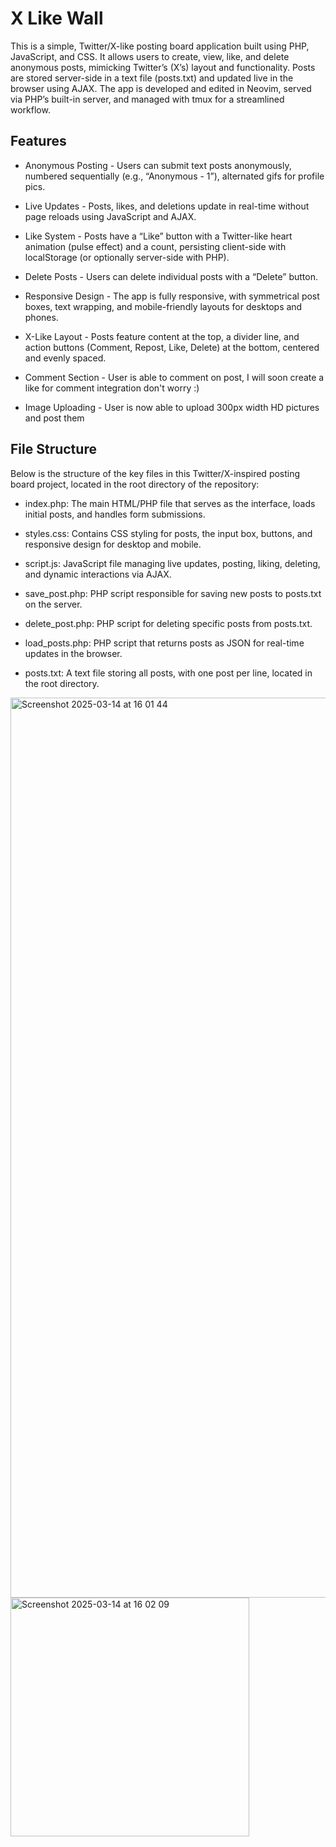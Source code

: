 # X Like Wall

This is a simple, Twitter/X-like posting board application built using PHP, JavaScript, and CSS. It allows users to create, view, like, and delete anonymous posts, mimicking Twitter’s (X’s) layout and functionality. Posts are stored server-side in a text file (posts.txt) and updated live in the browser using AJAX. The app is developed and edited in Neovim, served via PHP’s built-in server, and managed with tmux for a streamlined workflow.

## Features

* Anonymous Posting - Users can submit text posts anonymously, numbered sequentially (e.g., “Anonymous - 1”), alternated gifs for profile pics. 

* Live Updates - Posts, likes, and deletions update in real-time without page reloads using JavaScript and AJAX.

* Like System - Posts have a “Like” button with a Twitter-like heart animation (pulse effect) and a count, persisting client-side with localStorage (or optionally server-side with PHP).

* Delete Posts - Users can delete individual posts with a “Delete” button.

* Responsive Design - The app is fully responsive, with symmetrical post boxes, text wrapping, and mobile-friendly layouts for desktops and phones.

* X-Like Layout - Posts feature content at the top, a divider line, and action buttons (Comment, Repost, Like, Delete) at the bottom, centered and evenly spaced.

* Comment Section - User is able to comment on post, I will soon create a like for comment integration don't worry :)

* Image Uploading - User is now able to upload 300px width HD pictures and post them
     
## File Structure

Below is the structure of the key files in this Twitter/X-inspired posting board project, located in the root directory of the repository:

* index.php: The main HTML/PHP file that serves as the interface, loads initial posts, and handles form submissions.

* styles.css: Contains CSS styling for posts, the input box, buttons, and responsive design for desktop and mobile.

* script.js: JavaScript file managing live updates, posting, liking, deleting, and dynamic interactions via AJAX.

* save_post.php: PHP script responsible for saving new posts to posts.txt on the server.

* delete_post.php: PHP script for deleting specific posts from posts.txt.

* load_posts.php: PHP script that returns posts as JSON for real-time updates in the browser.

* posts.txt: A text file storing all posts, with one post per line, located in the root directory.


<img width="1440" alt="Screenshot 2025-03-14 at 16 01 44" src="https://github.com/user-attachments/assets/f14e06ee-2c31-4a42-9e8d-6b891abd23d7" />
<img width="382" alt="Screenshot 2025-03-14 at 16 02 09" src="https://github.com/user-attachments/assets/51233fa8-b150-4a6c-ab58-05cc3f6a8e18" />


